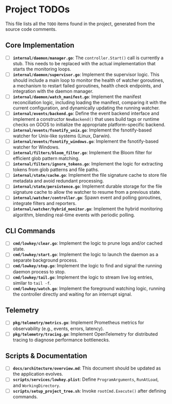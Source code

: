 # Project TODOs

This file lists all the `TODO` items found in the project, generated from the source code comments.

## Core Implementation

- [ ] **`internal/daemon/manager.go`**: The `controller.Start()` call is currently a stub. This needs to be replaced with the actual implementation that starts the monitoring loops.
- [ ] **`internal/daemon/supervisor.go`**: Implement the supervisor logic. This should include a main loop to monitor the health of watcher goroutines, a mechanism to restart failed goroutines, health check endpoints, and integration with the daemon manager.
- [ ] **`internal/daemon/watch_manifest.go`**: Implement the manifest reconciliation logic, including loading the manifest, comparing it with the current configuration, and dynamically updating the running watcher.
- [ ] **`internal/events/backend.go`**: Define the event backend interface and implement a constructor `NewBackend()` that uses build tags or runtime checks on GOOS to initialize the appropriate platform-specific backend.
- [ ] **`internal/events/fsnotify_unix.go`**: Implement the fsnotify-based watcher for Unix-like systems (Linux, Darwin).
- [ ] **`internal/events/fsnotify_windows.go`**: Implement the fsnotify-based watcher for Windows.
- [ ] **`internal/filters/bloom_filter.go`**: Implement the Bloom filter for efficient glob pattern matching.
- [ ] **`internal/filters/ignore_tokens.go`**: Implement the logic for extracting tokens from glob patterns and file paths.
- [ ] **`internal/state/cache.go`**: Implement the file signature cache to store file metadata and avoid redundant processing.
- [ ] **`internal/state/persistence.go`**: Implement durable storage for the file signature cache to allow the watcher to resume from a previous state.
- [ ] **`internal/watcher/controller.go`**: Spawn event and polling goroutines, integrate filters and reporters.
- [ ] **`internal/watcher/hybrid_monitor.go`**: Implement the hybrid monitoring algorithm, blending real-time events with periodic polling.

## CLI Commands

- [ ] **`cmd/lowkey/clear.go`**: Implement the logic to prune logs and/or cached state.
- [ ] **`cmd/lowkey/start.go`**: Implement the logic to launch the daemon as a separate background process.
- [ ] **`cmd/lowkey/stop.go`**: Implement the logic to find and signal the running daemon process to stop.
- [ ] **`cmd/lowkey/tail.go`**: Implement the logic to stream live log entries, similar to `tail -f`.
- [ ] **`cmd/lowkey/watch.go`**: Implement the foreground watching logic, running the controller directly and waiting for an interrupt signal.

## Telemetry

- [ ] **`pkg/telemetry/metrics.go`**: Implement Prometheus metrics for observability (e.g., events, errors, latency).
- [ ] **`pkg/telemetry/tracing.go`**: Implement OpenTelemetry for distributed tracing to diagnose performance bottlenecks.

## Scripts & Documentation

- [ ] **`docs/architecture/overview.md`**: This document should be updated as the application evolves.
- [ ] **`scripts/services/lowkey.plist`**: Define `ProgramArguments`, `RunAtLoad`, and `WorkingDirectory`.
- [ ] **`scripts/setup_project_tree.sh`**: Invoke `rootCmd.Execute()` after defining commands.
